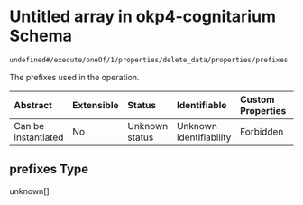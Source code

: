 # Untitled array in okp4-cognitarium Schema

```txt
undefined#/execute/oneOf/1/properties/delete_data/properties/prefixes
```

The prefixes used in the operation.

| Abstract            | Extensible | Status         | Identifiable            | Custom Properties | Additional Properties | Access Restrictions | Defined In                                                                     |
| :------------------ | :--------- | :------------- | :---------------------- | :---------------- | :-------------------- | :------------------ | :----------------------------------------------------------------------------- |
| Can be instantiated | No         | Unknown status | Unknown identifiability | Forbidden         | Allowed               | none                | [okp4-cognitarium.json\*](schema/okp4-cognitarium.json "open original schema") |

## prefixes Type

unknown\[]
